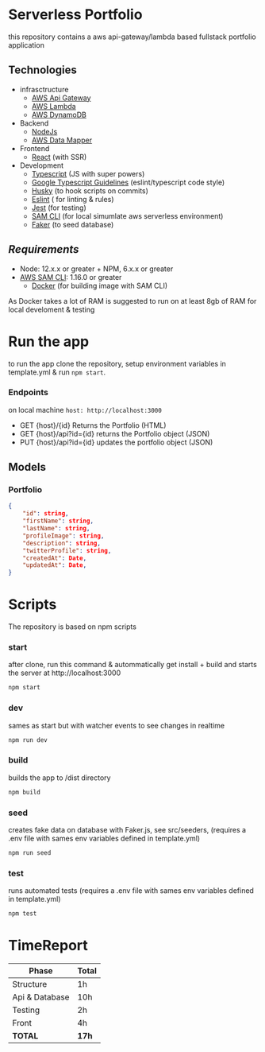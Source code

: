 # Serverless Portfolio

this repository contains a aws api-gateway/lambda based fullstack portfolio application

## Technologies

- infrasctructure
  - [AWS Api Gateway](https://aws.amazon.com/es/api-gateway/)
  - [AWS Lambda](https://aws.amazon.com/es/lambda/)
  - [AWS DynamoDB](https://aws.amazon.com/es/dynamodb/)
- Backend
  - [NodeJs](https://nodejs.org/es/)
  - [AWS Data Mapper](https://github.com/awslabs/dynamodb-data-mapper-js)
- Frontend
  - [React](https://es.reactjs.org/) (with SSR)
- Development
  - [Typescript](https://www.typescriptlang.org/) (JS with super powers)
  - [Google Typescript Guidelines](https://github.com/google/gts) (eslint/typescript code style)
  - [Husky](https://typicode.github.io/husky/#/) (to hook scripts on commits)
  - [Eslint](https://eslint.org/) ( for linting & rules)
  - [Jest](https://jestjs.io/docs/expect) (for testing)
  - [SAM CLI](https://docs.aws.amazon.com/serverless-application-model/latest/developerguide/serverless-sam-cli-install.html) (for local simumlate aws serverless environment)
  - [Faker](http://marak.github.io/faker.js/) (to seed database)

## _Requirements_

- Node: 12.x.x or greater + NPM, 6.x.x or greater
- [AWS SAM CLI](https://docs.aws.amazon.com/serverless-application-model/latest/developerguide/serverless-sam-cli-install.html): 1.16.0 or greater
  - [Docker](https://www.docker.com/) (for building image with SAM CLI)

As Docker takes a lot of RAM is suggested to run on at least 8gb of RAM for local develoment & testing

# Run the app

to run the app clone the repository, setup environment variables in template.yml & run `npm start`.

### Endpoints

on local machine `host: http://localhost:3000`

- GET {host}/{id} Returns the Portfolio (HTML)
- GET {host}/api?id={id} returns the Portfolio object (JSON)
- PUT {host}/api?id={id} updates the portfolio object (JSON)

## Models

### Portfolio

```JSON
{
    "id": string,
    "firstName": string,
    "lastName": string,
    "profileImage": string,
    "description": string,
    "twitterProfile": string,
    "createdAt": Date,
    "updatedAt": Date,
}
```

# Scripts

The repository is based on npm scripts

### start

after clone, run this command & autommatically get install + build and starts the server at http://localhost:3000

```sh
npm start
```

### dev

sames as start but with watcher events to see changes in realtime

```sh
npm run dev
```

### build

builds the app to /dist directory

```sh
npm build
```

### seed

creates fake data on database with Faker.js, see src/seeders, (requires a .env file with sames env variables defined in template.yml)

```sh
npm run seed
```

### test

runs automated tests (requires a .env file with sames env variables defined in template.yml)

```sh
npm test
```

# TimeReport

| Phase          | Total   |
| -------------- | ------- |
| Structure      | 1h      |
| Api & Database | 10h     |
| Testing        | 2h      |
| Front          | 4h      |
| **TOTAL**      | **17h** |
